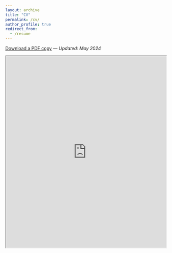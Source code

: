 ```yaml
---
layout: archive
title: "CV"
permalink: /cv/
author_profile: true
redirect_from:
  - /resume
---
```


[Download a PDF copy](https://drive.google.com/file/d/1kZTBYSQD8kDWCc3xCE8sdRgmK28cthJl/view?usp=sharing) — _Updated: May 2024_

<iframe src="https://drive.google.com/file/d/1kUfT6oVzvvA9h_ecF9q1TNKeIlGhBEOH/preview" width="100%" height="600" allow="autoplay"></iframe>
